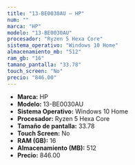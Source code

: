 ```yaml
---
title: "13-BE0030AU — HP"
num: ""
marca: "HP"
modelo: "13-BE0030AU"
procesador: "Ryzen 5 Hexa Core"
sistema_operativo: "Windows 10 Home"
almacenamiento_mb: "512"
ram_gb: "16"
tamano_pantalla: "33.78"
touch_screen: "No"
precio: "846.00"
---
```

<ul>
<li><strong>Marca:</strong> HP</li>
<li><strong>Modelo:</strong> 13-BE0030AU</li>
<li><strong>Sistema Operativo:</strong> Windows 10 Home</li>
<li><strong>Procesador:</strong> Ryzen 5 Hexa Core </li>
<li><strong>Tamaño de pantalla:</strong> 33.78</li>
<li><strong>Touch Screen:</strong> No</li>
<li><strong>RAM (GB):</strong> 16</li>
<li><strong>Almacenamiento (MB):</strong> 512</li>
<li><strong>Precio:</strong> 846.00</li>
</ul>
